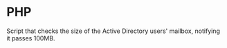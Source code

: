 # PHP

Script that checks the size of the Active Directory users' mailbox, notifying it passes 100MB.
